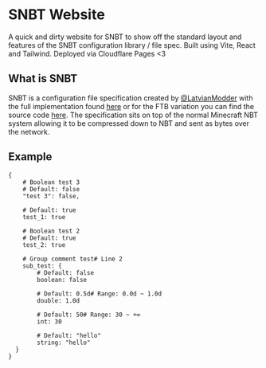 # SNBT Website

A quick and dirty website for SNBT to show off the standard layout and features of the SNBT configuration library / file spec. Built using Vite, React and Tailwind. Deployed via Cloudflare Pages <3

## What is SNBT

SNBT is a configuration file specification created by [@LatvianModder](https://github.com/LatvianModder) with the full implementation found [here](https://github.com/latvian-dev/SNBT) or for the FTB variation you can find the source code [here](https://github.com/FTBTeam/FTB-Library/tree/1.18/main/common/src/main/java/dev/ftb/mods/ftblibrary/snbt). The specification sits on top of the normal Minecraft NBT system allowing it to be compressed down to NBT and sent as bytes over the network.

## Example
```json5
{
    # Boolean test 3
    # Default: false
    "test 3": false,
    
    # Default: true
    test_1: true
    
    # Boolean test 2
    # Default: true
    test_2: true
    
    # Group comment test# Line 2
    sub_test: {
        # Default: false
        boolean: false
        
        # Default: 0.5d# Range: 0.0d ~ 1.0d
        double: 1.0d
        
        # Default: 50# Range: 30 ~ +∞
        int: 30
        
        # Default: "hello"
        string: "hello"
  }
}
```

